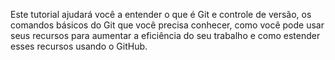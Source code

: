 Este tutorial ajudará você a entender o que é Git e controle de versão, os comandos básicos do Git que você precisa conhecer, como você pode usar seus recursos para aumentar a eficiência do seu trabalho e como estender esses recursos usando o GitHub.
